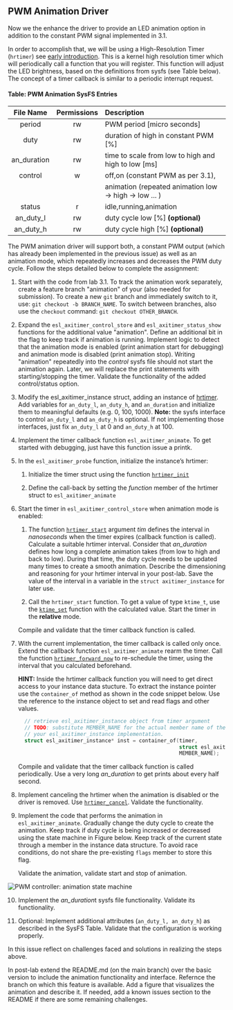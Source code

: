 ## PWM Animation Driver

Now we the enhance the driver to provide an LED animation option in
addition to the constant PWM signal implemented in 3.1.

In order to accomplish that, we will be using a High-Resolution Timer
(`hrtimer`) see [early introduction](https://lwn.net/Articles/167897/).
This is a kernel high resolution timer which will periodically call a
function that you will register. This function will adjust the LED
brightness, based on the definitions from sysfs (see
Table below). The concept of a timer callback
is similar to a periodic interrupt request.



#### Table: PWM Animation SysFS Entries

| **File Name** | **Permissions** | **Description**                                          |
|:-------------:|:---------------:|:---------------------------------------------------------|
|    period     |       rw        | PWM period \[micro seconds\]                             |
|     duty      |       rw        | duration of high in constant PWM \[%\]                   |
|  an_duration  |       rw        | time to scale from low to high and high to low \[ms\]    |
|    control    |        w        | off,on (constant PWM as per 3.1),                        |
|               |                 | animation (repeated animation low -\> high -\> low ... ) |
|    status     |        r        | idle,running,animation                                   |
|   an_duty_l   |       rw        | duty cycle low \[%\] **(optional)**                      |
|   an_duty_h   |       rw        | duty cycle high \[%\] **(optional)**                     |



The PWM animation driver will support both, a constant PWM output (which
has already been implemented in the previous issue) as well as an animation mode, which
repeatedly increases and decreases the PWM duty cycle. Follow the steps
detailed below to complete the assignment:

1.  Start with the code from lab 3.1. To track the animation work
    separately, create a feature branch "animation" of your (also needed
    for submission). To create a new `git` branch and immediately switch
    to it, use: `git checkout -b BRANCH_NAME`. To switch between
    branches, also use the `checkout` command:
    `git checkout OTHER_BRANCH`.

2.  Expand the `esl_axitimer_control_store` and
    `esl_axitimer_status_show` functions for the additional value
    "animation". Define an additional bit in the flag to keep track if
    animation is running. Implement logic to detect that the animation
    mode is enabled (print animation start for debugging) and animation
    mode is disabled (print animation stop). Writing "animation"
    repeatedly into the *control* sysfs file should not start the
    animation again. Later, we will replace the print statements with
    starting/stopping the timer. Validate the functionality of the added
    control/status option.

3.  Modify the esl_axitimer_instance struct, adding an instance of
    [hrtimer](https://static.lwn.net/kerneldoc/driver-api/basics.html#c.hrtimer).
    Add variables for `an_duty_l`, `an_duty_h`, and `an_duration` and
    initialize them to meaningful defaults (e.g. 0, 100, 1000).
    **Note:** the sysfs interface to control `an_duty_l` and `an_duty_h`
    is optional. If not implementing those interfaces, just fix
    `an_duty_l` at 0 and `an_duty_h` at 100.

4.  Implement the timer callback function `esl_axitimer_animate`. To get
    started with debugging, just have this function issue a printk.

5.  In the `esl_axitimer_probe` function, initialize the instance’s
    hrtimer:

    1.  Initialize the timer struct using the function
        [`hrtimer_init`](https://static.lwn.net/kerneldoc/driver-api/basics.html#c.hrtimer_init)

    2.  Define the call-back by setting the *function* member of the
        hrtimer struct to `esl_axitimer_animate`

6.  Start the timer in `esl_axitimer_control_store` when animation mode
    is enabled:

    1.  The function
        [`hrtimer_start`](https://static.lwn.net/kerneldoc/driver-api/basics.html#c.hrtimer_start)
        argument *tim* defines the interval in *nanoseconds* when the
        timer expires (callback function is called). Calculate a
        suitable hrtimer interval. Consider that *an_duration* defines
        how long a complete animation takes (from low to high and back
        to low). During that time, the duty cycle needs to be updated
        many times to create a smooth animation. Describe the
        dimensioning and reasoning for your hrtimer interval in your
        post-lab. Save the value of the interval in a variable in the
        `struct axitimer_instance` for later use.

    2.  Call the `hrtimer_start` function. To get a value of type
        `ktime_t`, use the
        [`ktime_set`](https://static.lwn.net/kerneldoc/driver-api/basics.html#ktime_set)
        function with the calculated value. Start the timer in the
        **relative** mode.

    Compile and validate that the timer callback function is called.

7.  With the current implementation, the timer callback is called only
    once. Extend the callback function `esl_axitimer_animate` rearm the
    timer. Call the function
    [`hrtimer_forward_now`](https://static.lwn.net/kerneldoc/driver-api/basics.html#c.hrtimer_forward_now)
    to re-schedule the timer, using the interval that you calculated
    beforehand.

    **HINT:** Inside the hrtimer callback function you will need to get 
    direct access to your instance data stucture. To extract the 
    instance pointer use the `container_of` method as shown in the 
    code snippet below. 
    Use the reference to the instance object to set and read 
    flags and other values.
    
    
    ```c
      // retrieve esl_axitimer_instance object from timer argument
      // TODO: substitute MEMBER_NAME for the actual member name of the hrtimer object in
      // your esl_axitimer_instance implementation.
      struct esl_axitimer_instance* inst = container_of(timer,
                                                        struct esl_axitimer_instance,
                                                        MEMBER_NAME);
    ```

    Compile and validate that the timer callback function is called
    periodically. Use a very long *an_duration* to get prints about
    every half second.

8.  Implement canceling the hrtimer when the animation is disabled or
    the driver is removed. Use
    [`hrtimer_cancel`](https://static.lwn.net/kerneldoc/driver-api/basics.html#c.hrtimer_cancel).
    Validate the functionality.

9.  <span id="noSharedVar" label="noSharedVar"></span> Implement the
    code that performs the animation in `esl_axitimer_animate`.
    Gradually change the duty cycle to create the animation. Keep track
    if duty cycle is being increased or decreased using the state
    machine in Figure below. Keep track of
    the current state through a member in the instance data structure.
    To avoid race conditions, do not share the pre-existing `flags`
    member to store this flag.

    Validate the animation, validate start and stop of animation.

![PWM controller: animation state machine](https://neu-ece-4534.github.io/media/AnimationStateMachine.png)

10. Implement the *an_duration*t sysfs file functionality. Validate its
    functionality.

11. Optional: Implement additional attributes (`an_duty_l, an_duty_h`)
    as described in the SysFS Table. Validate that the
    configuration is working properly.


In this issue reflect on challenges faced and solutions in realizing the steps above. 

In post-lab extend the README.md (on the main branch) over the basic version to include 
the animation functionality and interface. Refernce the branch on which this feature is available. 
Add a figure that visualizes the animation
and describe it. If needed, add a known issues section to the README if there are some remaining challenges. 
